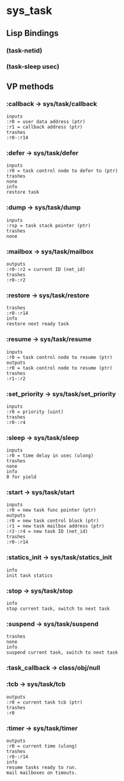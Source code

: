 # sys_task

## Lisp Bindings

### (task-netid)

### (task-sleep usec)

## VP methods

### :callback -> sys/task/callback

```code
inputs
:r0 = user data address (ptr)
:r1 = callback address (ptr)
trashes
:r0-:r14
```

### :defer -> sys/task/defer

```code
inputs
:r0 = task control node to defer to (ptr)
trashes
none
info
restore task
```

### :dump -> sys/task/dump

```code
inputs
:rsp = task stack pointer (ptr)
trashes
none
```

### :mailbox -> sys/task/mailbox

```code
outputs
:r0-:r2 = current ID (net_id)
trashes
:r0-:r2
```

### :restore -> sys/task/restore

```code
trashes
:r0-:r14
info
restore next ready task
```

### :resume -> sys/task/resume

```code
inputs
:r0 = task control node to resume (ptr)
outputs
:r0 = task control node to resume (ptr)
trashes
:r1-:r2
```

### :set_priority -> sys/task/set_priority

```code
inputs
:r0 = priority (uint)
trashes
:r0-:r4
```

### :sleep -> sys/task/sleep

```code
inputs
:r0 = time delay in usec (ulong)
trashes
none
info
0 for yield
```

### :start -> sys/task/start

```code
inputs
:r0 = new task func pointer (ptr)
outputs
:r0 = new task control block (ptr)
:r1 = new task mailbox address (ptr)
:r2-:r4 = new task ID (net_id)
trashes
:r0-:r14
```

### :statics_init -> sys/task/statics_init

```code
info
init task statics
```

### :stop -> sys/task/stop

```code
info
stop current task, switch to next task
```

### :suspend -> sys/task/suspend

```code
trashes
none
info
suspend current task, switch to next task
```

### :task_callback -> class/obj/null

### :tcb -> sys/task/tcb

```code
outputs
:r0 = current task tcb (ptr)
trashes
:r0
```

### :timer -> sys/task/timer

```code
outputs
:r0 = current time (ulong)
trashes
:r0-:r14
info
resume tasks ready to run.
mail mailboxes on timouts.
```

